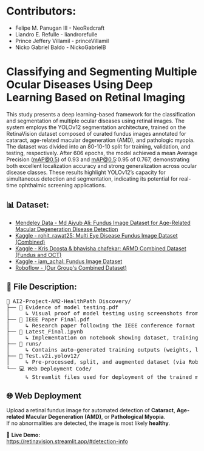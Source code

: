 # Contributors:
* Felipe M. Panugan III - NeoRedcraft
* Liandro E. Refulle - liandrorefulle
* Prince Jeffery Villamil - princeVillamil
* Nicko Gabriel Baldo - NickoGabrielB
# Classifying and Segmenting Multiple Ocular Diseases Using Deep Learning Based on Retinal Imaging
This study presents a deep learning–based framework for the classification and segmentation of multiple ocular diseases using retinal images. 
The system employs the YOLOv12 segmentation architecture, trained on the RetinaVision dataset composed of curated fundus images annotated for cataract, 
age-related macular degeneration (AMD), and pathologic myopia. The dataset was divided into an 80-10-10 split for training, validation, and testing, respectively. 
After 606 epochs, the model achieved a mean Average Precision (mAP@0.5) of 0.93 and mAP@0.5:0.95 of 0.767, demonstrating both excellent localization accuracy and strong generalization across ocular disease classes. 
These results highlight YOLOv12’s capacity for simultaneous detection and segmentation, indicating its potential for real-time ophthalmic screening applications.
## 📊 Dataset:
-  [Mendeley Data - Md Aiyub Ali: Fundus Image Dataset for Age-Related Macular Degeneration Disease Detection](https://data.mendeley.com/datasets/yj35kjgrv3/1)
-  [Kaggle - rohit_rawat25: Multi Eye Disease Fundus Image Dataset (Combined)](https://www.kaggle.com/datasets/rohitrawat25/combined-fundus-images/data)
-  [Kaggle - Kris Dcosta & bhavisha chafekar: ARMD Combined Dataset (Fundus and OCT)](https://www.kaggle.com/datasets/saketlad/armd-combined-dataset-fundus-and-oct/data)
-  [Kaggle - iam_achal: Fundus Image Dataset](https://www.kaggle.com/datasets/iamachal/fundus-image-dataset)
-  [Roboflow - (Our Group's Combined Dataset)](https://universe.roboflow.com/felipe-m-panugan-iii/fundus-detection-lwc5t/dataset/2)
## 📄 File Description:
<pre>
📂 AI2-Project-AM2-HealthPath Discovery/
├── 📄 Evidence of model testing.pdf
│     ↳ Visual proof of model testing using screenshots from the notebook and website  
├── 📄 IEEE Paper Final.pdf
│     ↳ Research paper following the IEEE conference format
├── 📓 Latest_Final.ipynb
│     ↳ Implementation on notebook showing dataset, training, validation, and testing (Google Colab Pro)
├── 📁 runs/
│     ↳ Contains auto-generated training outputs (weights, logs, metrics, results)
├── 📁 Test.v2i.yolov12/
│     ↳ Pre-processed, split, and augmented dataset (via Roboflow)
└── 💻 Web Deployment Code/
      ↳ Streamlit files used for deployment of the trained model
</pre>
## 🌐 Web Deployment

Upload a retinal fundus image for automated detection of **Cataract**, **Age-related Macular Degeneration (AMD)**, or **Pathological Myopia**.  
If no abnormalities are detected, the image is most likely **healthy**.

🔗 **Live Demo:**  
https://retinavision.streamlit.app/#detection-info

